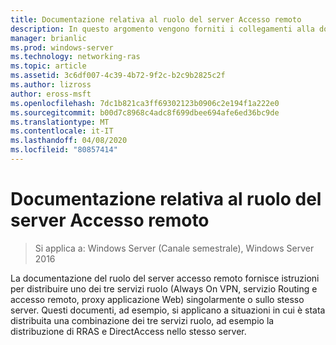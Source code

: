 ```yaml
---
title: Documentazione relativa al ruolo del server Accesso remoto
description: In questo argomento vengono forniti i collegamenti alla documentazione per l'accesso remoto in Windows Server 2016.
manager: brianlic
ms.prod: windows-server
ms.technology: networking-ras
ms.topic: article
ms.assetid: 3c6df007-4c39-4b72-9f2c-b2c9b2825c2f
ms.author: lizross
author: eross-msft
ms.openlocfilehash: 7dc1b821ca3ff69302123b0906c2e194f1a222e0
ms.sourcegitcommit: b00d7c8968c4adc8f699dbee694afe6ed36bc9de
ms.translationtype: MT
ms.contentlocale: it-IT
ms.lasthandoff: 04/08/2020
ms.locfileid: "80857414"
---
```

# <a name="remote-access-server-role-documentation"></a>Documentazione relativa al ruolo del server Accesso remoto

>Si applica a: Windows Server (Canale semestrale), Windows Server 2016

La documentazione del ruolo del server accesso remoto fornisce istruzioni per distribuire uno dei tre servizi ruolo (Always On VPN, servizio Routing e accesso remoto, proxy applicazione Web) singolarmente o sullo stesso server. Questi documenti, ad esempio, si applicano a situazioni in cui è stata distribuita una combinazione dei tre servizi ruolo, ad esempio la distribuzione di RRAS e DirectAccess nello stesso server.  

